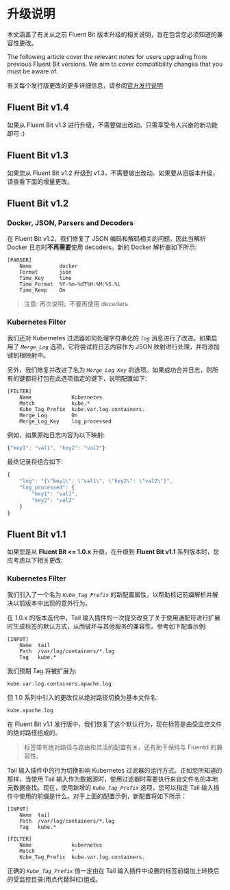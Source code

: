 # 升级说明

本文涵盖了有关从之前 Fluent Bit 版本升级的相关说明，旨在包含您必须知道的兼容性更改。

The following article cover the relevant notes for users upgrading from previous Fluent Bit versions. We aim to cover compatibility changes that you must be aware of.

有关每个发行版更改的更多详细信息，请参阅[官方发行说明](https://fluentbit.io/announcements/)

## Fluent Bit v1.4

如果从 Fluent Bit v1.3 进行升级，不需要做出改动。只需享受令人兴奋的新功能即可 :)

## Fluent Bit v1.3

如果您从 Fluent Bit v1.2 升级到 v1.3，不需要做出改动。如果要从旧版本升级，请查看下面的增量更改。

## Fluent Bit v1.2

### Docker, JSON, Parsers and Decoders

在 Fluent Bit v1.2，我们修复了 JSON 编码和解码相关的问题，因此当解析 Docker 日志时**不再需要**使用 decoders。新的 Docker 解析器如下所示:

```text
[PARSER]
    Name         docker
    Format       json
    Time_Key     time
    Time_Format  %Y-%m-%dT%H:%M:%S.%L
    Time_Keep    On
```

> 注意: 再次说明，不要再使用 decoders

### Kubernetes Filter

我们还对 Kubernetes 过滤器如何处理字符串化的 _`log`_ 消息进行了改进。如果启用了 _`Merge_Log`_ 选项，它将尝试将日志内容作为 JSON 映射进行处理，并将添加键到根映射中。

另外，我们修复并改进了名为 _`Merge_Log_Key`_ 的选项。如果成功合并日志，则所有的键都将打包在此选项指定的键下，说明配置如下:

```text
[FILTER]
    Name             Kubernetes
    Match            kube.*
    Kube_Tag_Prefix  kube.var.log.containers.
    Merge_Log        On
    Merge_Log_Key    log_processed
```

例如，如果原始日志内容为以下映射:

```javascript
{"key1": "val1", "key2": "val2"}
```

最终记录将组合如下:

```javascript
{
    "log": "{\"key1\": \"val1\", \"key2\": \"val2\"}",
    "log_processed": {
        "key1": "val1",
        "key2": "val2"
    }
}
```

## Fluent Bit v1.1

如果您是从 **Fluent Bit &lt;= 1.0.x** 升级，在升级到 **Fluent Bit v1.1** 系列版本时，您应考虑以下相关更改:

### Kubernetes Filter

我们引入了一个名为 _`Kube_Tag_Prefix`_ 的新配置属性，以帮助标记前缀解析并解决以前版本中出现的意外行为。

在 1.0.x 的版本迭代中，Tail 输入插件的一次提交改变了关于使用通配符进行扩展时生成标签的默认方式，从而破坏与其他服务的兼容性。参考如下配置示例:

```text
[INPUT]
    Name  tail
    Path  /var/log/containers/*.log
    Tag   kube.*
```

我们预期 Tag 将被扩展为:

```text
kube.var.log.containers.apache.log
```

但 1.0 系列中引入的更改仅从绝对路径切换为基本文件名:

```text
kube.apache.log
```

在 Fluent Bit v1.1 发行版中，我们恢复了这个默认行为，现在标签是由受监控文件的绝对路径组成的。

> 标签带有绝对路径与路由和灵活的配置有关，还有助于保持与 Fluentd 的兼容性。

Tail 输入插件中的行为切换影响 Kubernetes 过滤器的运行方式。正如您所知道的那样，当使用 Tail 输入作为数据源时，使用过滤器时需要执行来自文件名的本地元数据查找。现在，使用新增的 _`Kube_Tag_Prefix`_ 选项，您可以指定 Tail 输入插件中使用的前缀是什么。对于上面的配置示例，新配置将如下所示：

```text
[INPUT]
    Name  tail
    Path  /var/log/containers/*.log
    Tag   kube.*

[FILTER]
    Name             kubernetes
    Match            *
    Kube_Tag_Prefix  kube.var.log.containers.
```

正确的 _`Kube_Tag_Prefix`_ 值一定由在 Tail 输入插件中设置的标签前缀加上转换后的受监控目录(用点代替斜杠)组成。
